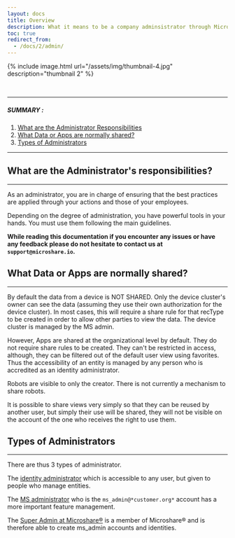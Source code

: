 ```yaml
---
layout: docs
title: Overview
description: What it means to be a company adminsistrator through Microshare™
toc: true
redirect_from:
  - /docs/2/admin/
---
```








{% include image.html url="/assets/img/thumbnail-4.jpg" description="thumbnail 2" %}

<br>

---------------------------------------

##### SUMMARY : 

1. [What are the Administrator Responsibilities](./#1-what-are-the-administrators-responsibilities)
2. [What Data or Apps are normally shared?](./#2-what-data-or-apps-are-normally-shared)
3. [Types of Administrators](./#3-types-of-administrators)

---------------------------------------


## What are the Administrator's responsibilities?
---------------------------------------

As an administrator, you are in charge of ensuring that the best practices are applied through your actions and those of your employees. 

Depending on the degree of administration, you have powerful tools in your hands. You must use them following the main guidelines.

**While reading this documentation if you encounter any issues or have any feedback please do not hesitate to contact us at `support@microshare.io`.**


## What Data or Apps are normally shared?
---------------------------------------

By default the data from a device is NOT SHARED. Only the device cluster's owner can see the data (assuming they use their own authorization for the device cluster). In most cases, this will require a share rule for that recType to be created in order to allow other parties to view the data. The device cluster is managed by the MS admin.

However, Apps are shared at the organizational level by default. They do not require share rules to be created. They can't be restricted in access, although, they can be filtered out of the default user view using favorites. Thus the accessibility of an entity is managed by any person who is accredited as an identity administrator.

Robots are visible to only the creator. There is not currently a mechanism to share robots. 

It is possible to share views very simply so that they can be reused by another user, but simply their use will be shared, they will not be visible on the account of the one who receives the right to use them. 


## Types of Administrators
---------------------------------------

There are thus 3 types of administrator. 

The [identity administrator](../identity-admin) which is accessible to any user, but given to people who manage entities. 

The [MS administrator](../ms-admin) who is the `ms_admin@*customer.org*` account has a more important feature management.

The [Super Admin at Microshare®](../super-admin) is a member of Microshare® and is therefore able to create ms_admin accounts and identities. 


